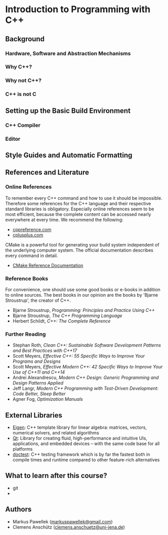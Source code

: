 # Introduction to Programming with C++

## Background
### Hardware, Software and Abstraction Mechanisms
### Why C++?
### Why not C++?
### C++ is not C

## Setting up the Basic Build Environment
### C++ Compiler
### Editor

## Style Guides and Automatic Formatting

## References and Literature
### Online References
To remember every C++ command and how to use it should be impossible.
Therefore some references for the C++ language and their respective standard libraries is obligatory.
Especially online references seem to be most efficient, because the complete content can be accessed nearly everywhere at every time.
We recommend the following:
- [cppreference.com](https://en.cppreference.com/w/)
- [cplusplus.com](http://www.cplusplus.com/)

CMake is a powerful tool for generating your build system independent of the underlying computer system.
The official documentation describes every command in detail.
- [CMake Reference Documentation](https://cmake.org/documentation/)

### Reference Books
For convenience, one should use some good books or e-books in addition to online sources.
The best books in our opinion are the books by 'Bjarne Stroustrup', the creator of C++.
- Bjarne Stroustrup, *Programming: Principles and Practice Using C++*
- Bjarne Stroustrup, *The C++ Programming Language*
- Herbert Schildt, *C++: The Complete Reference*

### Further Reading
- Stephan Roth, *Clean C++: Sustainable Software Development Patterns and Best Practices with C++17*
- Scott Meyers, *Effective C++: 55 Specific Ways to Improve Your Programs and Designs*
- Scott Meyers, *Effective Modern C++: 42 Specific Ways to Improve Your Use of C++11 and C++14*
- Andrei Alexandrescu, *Modern C++ Design: Generic Programming and Design Patterns Applied*
- Jeff Langr, *Modern C++ Programming with Test-Driven Development: Code Better, Sleep Better*
- Agner Fog, *Optimization Manuals*

## External Libraries
- [Eigen](http://eigen.tuxfamily.org/index.php?title=Main_Page): C++ template library for linear algebra: matrices, vectors, numerical solvers, and related algorithms
- [Qt](https://www.qt.io/): Library for creating fluid, high-performance and intuitive UIs, applications, and embedded devices – with the same code base for all platforms
- [doctest](https://github.com/onqtam/doctest): C++ testing framework which is by far the fastest both in compile times and runtime compared to other feature-rich alternatives

## What to learn after this course?
- git
- 

## Authors
- Markus Pawellek (markuspawellek@gmail.com)
- Clemens Anschütz (clemens.anschuetz@uni-jena.de)